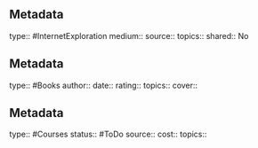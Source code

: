 
## Metadata
type:: #InternetExploration
medium::
source::
topics::
shared:: No


## Metadata
type:: #Books 
author::
date::
rating::
topics::
cover::


## Metadata
type:: #Courses
status:: #ToDo
source::
cost::
topics::
